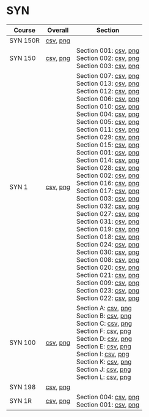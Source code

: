 # SYN

| Course | Overall | Section |
| ------ | ------- | ------- |
| SYN 150R | [csv](https://github.com/UCSD-Historical-Enrollment-Data/2024Spring/blob/main/overall/SYN%20150R.csv), [png](https://raw.githubusercontent.com/UCSD-Historical-Enrollment-Data/2024Spring/main/plot_overall/SYN%20150R.png) |  |
| SYN 150 | [csv](https://github.com/UCSD-Historical-Enrollment-Data/2024Spring/blob/main/overall/SYN%20150.csv), [png](https://raw.githubusercontent.com/UCSD-Historical-Enrollment-Data/2024Spring/main/plot_overall/SYN%20150.png) | Section 001: [csv](https://github.com/UCSD-Historical-Enrollment-Data/2024Spring/blob/main/section/SYN%20150_001.csv), [png](https://raw.githubusercontent.com/UCSD-Historical-Enrollment-Data/2024Spring/main/plot_section/SYN%20150_001.png)<br>Section 002: [csv](https://github.com/UCSD-Historical-Enrollment-Data/2024Spring/blob/main/section/SYN%20150_002.csv), [png](https://raw.githubusercontent.com/UCSD-Historical-Enrollment-Data/2024Spring/main/plot_section/SYN%20150_002.png)<br>Section 003: [csv](https://github.com/UCSD-Historical-Enrollment-Data/2024Spring/blob/main/section/SYN%20150_003.csv), [png](https://raw.githubusercontent.com/UCSD-Historical-Enrollment-Data/2024Spring/main/plot_section/SYN%20150_003.png) |
| SYN 1 | [csv](https://github.com/UCSD-Historical-Enrollment-Data/2024Spring/blob/main/overall/SYN%201.csv), [png](https://raw.githubusercontent.com/UCSD-Historical-Enrollment-Data/2024Spring/main/plot_overall/SYN%201.png) | Section 007: [csv](https://github.com/UCSD-Historical-Enrollment-Data/2024Spring/blob/main/section/SYN%201_007.csv), [png](https://raw.githubusercontent.com/UCSD-Historical-Enrollment-Data/2024Spring/main/plot_section/SYN%201_007.png)<br>Section 013: [csv](https://github.com/UCSD-Historical-Enrollment-Data/2024Spring/blob/main/section/SYN%201_013.csv), [png](https://raw.githubusercontent.com/UCSD-Historical-Enrollment-Data/2024Spring/main/plot_section/SYN%201_013.png)<br>Section 012: [csv](https://github.com/UCSD-Historical-Enrollment-Data/2024Spring/blob/main/section/SYN%201_012.csv), [png](https://raw.githubusercontent.com/UCSD-Historical-Enrollment-Data/2024Spring/main/plot_section/SYN%201_012.png)<br>Section 006: [csv](https://github.com/UCSD-Historical-Enrollment-Data/2024Spring/blob/main/section/SYN%201_006.csv), [png](https://raw.githubusercontent.com/UCSD-Historical-Enrollment-Data/2024Spring/main/plot_section/SYN%201_006.png)<br>Section 010: [csv](https://github.com/UCSD-Historical-Enrollment-Data/2024Spring/blob/main/section/SYN%201_010.csv), [png](https://raw.githubusercontent.com/UCSD-Historical-Enrollment-Data/2024Spring/main/plot_section/SYN%201_010.png)<br>Section 004: [csv](https://github.com/UCSD-Historical-Enrollment-Data/2024Spring/blob/main/section/SYN%201_004.csv), [png](https://raw.githubusercontent.com/UCSD-Historical-Enrollment-Data/2024Spring/main/plot_section/SYN%201_004.png)<br>Section 005: [csv](https://github.com/UCSD-Historical-Enrollment-Data/2024Spring/blob/main/section/SYN%201_005.csv), [png](https://raw.githubusercontent.com/UCSD-Historical-Enrollment-Data/2024Spring/main/plot_section/SYN%201_005.png)<br>Section 011: [csv](https://github.com/UCSD-Historical-Enrollment-Data/2024Spring/blob/main/section/SYN%201_011.csv), [png](https://raw.githubusercontent.com/UCSD-Historical-Enrollment-Data/2024Spring/main/plot_section/SYN%201_011.png)<br>Section 029: [csv](https://github.com/UCSD-Historical-Enrollment-Data/2024Spring/blob/main/section/SYN%201_029.csv), [png](https://raw.githubusercontent.com/UCSD-Historical-Enrollment-Data/2024Spring/main/plot_section/SYN%201_029.png)<br>Section 015: [csv](https://github.com/UCSD-Historical-Enrollment-Data/2024Spring/blob/main/section/SYN%201_015.csv), [png](https://raw.githubusercontent.com/UCSD-Historical-Enrollment-Data/2024Spring/main/plot_section/SYN%201_015.png)<br>Section 001: [csv](https://github.com/UCSD-Historical-Enrollment-Data/2024Spring/blob/main/section/SYN%201_001.csv), [png](https://raw.githubusercontent.com/UCSD-Historical-Enrollment-Data/2024Spring/main/plot_section/SYN%201_001.png)<br>Section 014: [csv](https://github.com/UCSD-Historical-Enrollment-Data/2024Spring/blob/main/section/SYN%201_014.csv), [png](https://raw.githubusercontent.com/UCSD-Historical-Enrollment-Data/2024Spring/main/plot_section/SYN%201_014.png)<br>Section 028: [csv](https://github.com/UCSD-Historical-Enrollment-Data/2024Spring/blob/main/section/SYN%201_028.csv), [png](https://raw.githubusercontent.com/UCSD-Historical-Enrollment-Data/2024Spring/main/plot_section/SYN%201_028.png)<br>Section 002: [csv](https://github.com/UCSD-Historical-Enrollment-Data/2024Spring/blob/main/section/SYN%201_002.csv), [png](https://raw.githubusercontent.com/UCSD-Historical-Enrollment-Data/2024Spring/main/plot_section/SYN%201_002.png)<br>Section 016: [csv](https://github.com/UCSD-Historical-Enrollment-Data/2024Spring/blob/main/section/SYN%201_016.csv), [png](https://raw.githubusercontent.com/UCSD-Historical-Enrollment-Data/2024Spring/main/plot_section/SYN%201_016.png)<br>Section 017: [csv](https://github.com/UCSD-Historical-Enrollment-Data/2024Spring/blob/main/section/SYN%201_017.csv), [png](https://raw.githubusercontent.com/UCSD-Historical-Enrollment-Data/2024Spring/main/plot_section/SYN%201_017.png)<br>Section 003: [csv](https://github.com/UCSD-Historical-Enrollment-Data/2024Spring/blob/main/section/SYN%201_003.csv), [png](https://raw.githubusercontent.com/UCSD-Historical-Enrollment-Data/2024Spring/main/plot_section/SYN%201_003.png)<br>Section 032: [csv](https://github.com/UCSD-Historical-Enrollment-Data/2024Spring/blob/main/section/SYN%201_032.csv), [png](https://raw.githubusercontent.com/UCSD-Historical-Enrollment-Data/2024Spring/main/plot_section/SYN%201_032.png)<br>Section 027: [csv](https://github.com/UCSD-Historical-Enrollment-Data/2024Spring/blob/main/section/SYN%201_027.csv), [png](https://raw.githubusercontent.com/UCSD-Historical-Enrollment-Data/2024Spring/main/plot_section/SYN%201_027.png)<br>Section 031: [csv](https://github.com/UCSD-Historical-Enrollment-Data/2024Spring/blob/main/section/SYN%201_031.csv), [png](https://raw.githubusercontent.com/UCSD-Historical-Enrollment-Data/2024Spring/main/plot_section/SYN%201_031.png)<br>Section 019: [csv](https://github.com/UCSD-Historical-Enrollment-Data/2024Spring/blob/main/section/SYN%201_019.csv), [png](https://raw.githubusercontent.com/UCSD-Historical-Enrollment-Data/2024Spring/main/plot_section/SYN%201_019.png)<br>Section 018: [csv](https://github.com/UCSD-Historical-Enrollment-Data/2024Spring/blob/main/section/SYN%201_018.csv), [png](https://raw.githubusercontent.com/UCSD-Historical-Enrollment-Data/2024Spring/main/plot_section/SYN%201_018.png)<br>Section 024: [csv](https://github.com/UCSD-Historical-Enrollment-Data/2024Spring/blob/main/section/SYN%201_024.csv), [png](https://raw.githubusercontent.com/UCSD-Historical-Enrollment-Data/2024Spring/main/plot_section/SYN%201_024.png)<br>Section 030: [csv](https://github.com/UCSD-Historical-Enrollment-Data/2024Spring/blob/main/section/SYN%201_030.csv), [png](https://raw.githubusercontent.com/UCSD-Historical-Enrollment-Data/2024Spring/main/plot_section/SYN%201_030.png)<br>Section 008: [csv](https://github.com/UCSD-Historical-Enrollment-Data/2024Spring/blob/main/section/SYN%201_008.csv), [png](https://raw.githubusercontent.com/UCSD-Historical-Enrollment-Data/2024Spring/main/plot_section/SYN%201_008.png)<br>Section 020: [csv](https://github.com/UCSD-Historical-Enrollment-Data/2024Spring/blob/main/section/SYN%201_020.csv), [png](https://raw.githubusercontent.com/UCSD-Historical-Enrollment-Data/2024Spring/main/plot_section/SYN%201_020.png)<br>Section 021: [csv](https://github.com/UCSD-Historical-Enrollment-Data/2024Spring/blob/main/section/SYN%201_021.csv), [png](https://raw.githubusercontent.com/UCSD-Historical-Enrollment-Data/2024Spring/main/plot_section/SYN%201_021.png)<br>Section 009: [csv](https://github.com/UCSD-Historical-Enrollment-Data/2024Spring/blob/main/section/SYN%201_009.csv), [png](https://raw.githubusercontent.com/UCSD-Historical-Enrollment-Data/2024Spring/main/plot_section/SYN%201_009.png)<br>Section 023: [csv](https://github.com/UCSD-Historical-Enrollment-Data/2024Spring/blob/main/section/SYN%201_023.csv), [png](https://raw.githubusercontent.com/UCSD-Historical-Enrollment-Data/2024Spring/main/plot_section/SYN%201_023.png)<br>Section 022: [csv](https://github.com/UCSD-Historical-Enrollment-Data/2024Spring/blob/main/section/SYN%201_022.csv), [png](https://raw.githubusercontent.com/UCSD-Historical-Enrollment-Data/2024Spring/main/plot_section/SYN%201_022.png) |
| SYN 100 | [csv](https://github.com/UCSD-Historical-Enrollment-Data/2024Spring/blob/main/overall/SYN%20100.csv), [png](https://raw.githubusercontent.com/UCSD-Historical-Enrollment-Data/2024Spring/main/plot_overall/SYN%20100.png) | Section A: [csv](https://github.com/UCSD-Historical-Enrollment-Data/2024Spring/blob/main/section/SYN%20100_A.csv), [png](https://raw.githubusercontent.com/UCSD-Historical-Enrollment-Data/2024Spring/main/plot_section/SYN%20100_A.png)<br>Section B: [csv](https://github.com/UCSD-Historical-Enrollment-Data/2024Spring/blob/main/section/SYN%20100_B.csv), [png](https://raw.githubusercontent.com/UCSD-Historical-Enrollment-Data/2024Spring/main/plot_section/SYN%20100_B.png)<br>Section C: [csv](https://github.com/UCSD-Historical-Enrollment-Data/2024Spring/blob/main/section/SYN%20100_C.csv), [png](https://raw.githubusercontent.com/UCSD-Historical-Enrollment-Data/2024Spring/main/plot_section/SYN%20100_C.png)<br>Section F: [csv](https://github.com/UCSD-Historical-Enrollment-Data/2024Spring/blob/main/section/SYN%20100_F.csv), [png](https://raw.githubusercontent.com/UCSD-Historical-Enrollment-Data/2024Spring/main/plot_section/SYN%20100_F.png)<br>Section D: [csv](https://github.com/UCSD-Historical-Enrollment-Data/2024Spring/blob/main/section/SYN%20100_D.csv), [png](https://raw.githubusercontent.com/UCSD-Historical-Enrollment-Data/2024Spring/main/plot_section/SYN%20100_D.png)<br>Section E: [csv](https://github.com/UCSD-Historical-Enrollment-Data/2024Spring/blob/main/section/SYN%20100_E.csv), [png](https://raw.githubusercontent.com/UCSD-Historical-Enrollment-Data/2024Spring/main/plot_section/SYN%20100_E.png)<br>Section I: [csv](https://github.com/UCSD-Historical-Enrollment-Data/2024Spring/blob/main/section/SYN%20100_I.csv), [png](https://raw.githubusercontent.com/UCSD-Historical-Enrollment-Data/2024Spring/main/plot_section/SYN%20100_I.png)<br>Section K: [csv](https://github.com/UCSD-Historical-Enrollment-Data/2024Spring/blob/main/section/SYN%20100_K.csv), [png](https://raw.githubusercontent.com/UCSD-Historical-Enrollment-Data/2024Spring/main/plot_section/SYN%20100_K.png)<br>Section J: [csv](https://github.com/UCSD-Historical-Enrollment-Data/2024Spring/blob/main/section/SYN%20100_J.csv), [png](https://raw.githubusercontent.com/UCSD-Historical-Enrollment-Data/2024Spring/main/plot_section/SYN%20100_J.png)<br>Section L: [csv](https://github.com/UCSD-Historical-Enrollment-Data/2024Spring/blob/main/section/SYN%20100_L.csv), [png](https://raw.githubusercontent.com/UCSD-Historical-Enrollment-Data/2024Spring/main/plot_section/SYN%20100_L.png) |
| SYN 198 | [csv](https://github.com/UCSD-Historical-Enrollment-Data/2024Spring/blob/main/overall/SYN%20198.csv), [png](https://raw.githubusercontent.com/UCSD-Historical-Enrollment-Data/2024Spring/main/plot_overall/SYN%20198.png) |  |
| SYN 1R | [csv](https://github.com/UCSD-Historical-Enrollment-Data/2024Spring/blob/main/overall/SYN%201R.csv), [png](https://raw.githubusercontent.com/UCSD-Historical-Enrollment-Data/2024Spring/main/plot_overall/SYN%201R.png) | Section 004: [csv](https://github.com/UCSD-Historical-Enrollment-Data/2024Spring/blob/main/section/SYN%201R_004.csv), [png](https://raw.githubusercontent.com/UCSD-Historical-Enrollment-Data/2024Spring/main/plot_section/SYN%201R_004.png)<br>Section 001: [csv](https://github.com/UCSD-Historical-Enrollment-Data/2024Spring/blob/main/section/SYN%201R_001.csv), [png](https://raw.githubusercontent.com/UCSD-Historical-Enrollment-Data/2024Spring/main/plot_section/SYN%201R_001.png) |
